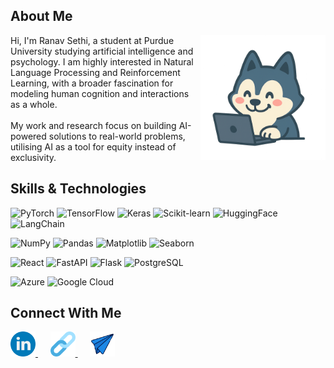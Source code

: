 ## About Me 

<img src="./media/husky.png" alt="Husky" width="200" align="right"> 

Hi, I'm Ranav Sethi, a student at Purdue University studying artificial intelligence and psychology. I am highly interested in Natural Language Processing and Reinforcement Learning, with a broader fascination for modeling human cognition and interactions as a whole.
<br><br>
My work and research focus on building AI-powered solutions to real-world problems, utilising AI as a tool for equity instead of exclusivity.



 ## Skills & Technologies

<!-- ML -->
![PyTorch](https://img.shields.io/badge/PyTorch-81A1C1?style=for-the-badge&logo=pytorch&logoColor=white)
![TensorFlow](https://img.shields.io/badge/TensorFlow-81A1C1?style=for-the-badge&logo=tensorflow&logoColor=white)
![Keras](https://img.shields.io/badge/Keras-81A1C1?style=for-the-badge&logo=keras&logoColor=white)
![Scikit-learn](https://img.shields.io/badge/scikit--learn-81A1C1?style=for-the-badge&logo=scikit-learn&logoColor=white)
![HuggingFace](https://img.shields.io/badge/HuggingFace-81A1C1?style=for-the-badge)
![LangChain](https://img.shields.io/badge/LangChain-81A1C1?style=for-the-badge)

<!-- Data Science -->
![NumPy](https://img.shields.io/badge/NumPy-88C0D0?style=for-the-badge&logo=numpy&logoColor=white)
![Pandas](https://img.shields.io/badge/Pandas-88C0D0?style=for-the-badge&logo=pandas&logoColor=white)
![Matplotlib](https://img.shields.io/badge/Matplotlib-88C0D0?style=for-the-badge)
![Seaborn](https://img.shields.io/badge/Seaborn-88C0D0?style=for-the-badge)

<!-- Web & Backend -->
![React](https://img.shields.io/badge/React-5E81AC?style=for-the-badge&logo=react&logoColor=white)
![FastAPI](https://img.shields.io/badge/FastAPI-5E81AC?style=for-the-badge&logo=fastapi&logoColor=white)
![Flask](https://img.shields.io/badge/Flask-5E81AC?style=for-the-badge&logo=flask&logoColor=white)
![PostgreSQL](https://img.shields.io/badge/PostgreSQL-5E81AC?style=for-the-badge&logo=postgresql&logoColor=white)

<!-- Cloud -->
![Azure](https://img.shields.io/badge/Azure-4C566A?style=for-the-badge&logo=microsoftazure&logoColor=white)
![Google Cloud](https://img.shields.io/badge/Google_Cloud-4C566A?style=for-the-badge&logo=google-cloud&logoColor=white)

## Connect With Me
<a href="https://linkedin.com/in/ranavsethi">
  <img src="./media/linkedin-logo.png" width="40px">
</a>&nbsp;&nbsp;&nbsp;&nbsp;
<a href="https://ranavsethi.com">
  <img src="./media/link.png" width="40px">
</a>&nbsp;&nbsp;&nbsp;&nbsp;
<a href="mailto:ranavsethi18@gmail.com">
  <img src="./media/paper-plane.png" width="40px">
</a>
